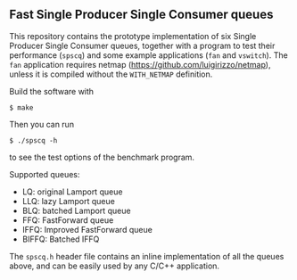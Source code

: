 ## Fast Single Producer Single Consumer queues

This repository contains the prototype implementation of six Single Producer
Single Consumer queues, together with a program to test their performance
(`spscq`) and some example applications (`fan` and `vswitch`).
The `fan` application requires netmap (https://github.com/luigirizzo/netmap),
unless it is compiled without the `WITH_NETMAP` definition.

Build the software with

    $ make

Then you can run

    $ ./spscq -h

to see the test options of the benchmark program.

Supported queues:

* LQ: original Lamport queue
* LLQ: lazy Lamport queue
* BLQ: batched Lamport queue
* FFQ: FastForward queue
* IFFQ: Improved FastForward queue
* BIFFQ: Batched IFFQ

The `spscq.h` header file contains an inline implementation of all the queues
above, and can be easily used by any C/C++ application.
